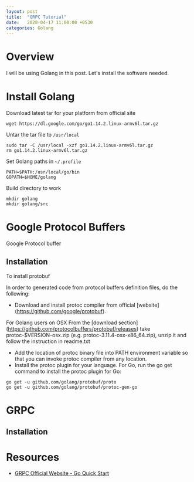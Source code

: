 ```yaml
---
layout: post
title:  "GRPC Tutorial"
date:   2020-04-17 11:00:00 +0530
categories: Golang
---
```


# Overview
I will be using Golang in this post. Let's install the software needed.

# Install Golang

Download latest tar for your platform from official site

```
wget https://dl.google.com/go/go1.14.2.linux-armv6l.tar.gz
```

Untar the tar file to ```/usr/local```

```
sudo tar -C /usr/local -xzf go1.14.2.linux-armv6l.tar.gz
rm go1.14.2.linux-armv6l.tar.gz
```

Set Golang paths in ```~/.profile```

```
PATH=$PATH:/usr/local/go/bin
GOPATH=$HOME/golang
```

Build directory to work

```
mkdir golang
mkdir golang/src
```

# Google Protocol Buffers
Google Protocol buffer

## Installation
To install protobuf

In order to generated code from protocol buffers definition files, do the following:

* Download and install protoc compiler from official [website] (https://github.com/google/protobuf).

For Golang users on OSX
From the [download section] (https://github.com/protocolbuffers/protobuf/releases) take protoc-$VERSION-osx.zip (e.g. protoc-3.11.4-osx-x86_64.zip), unzip it and follow the instruction in readme.txt


* Add the location of protoc binary file into PATH environment variable so that you can invoke protoc compiler from any location.
* Install the protoc plugin for your language. For Go, run the go get command to install the protoc plugin for Go:

```
go get -u github.com/golang/protobuf/proto
go get -u github.com/golang/protobuf/protoc-gen-go
```

# GRPC

## Installation

# Resources
* [GRPC Official Website - Go Quick Start](https://www.grpc.io/docs/quickstart/go/)
